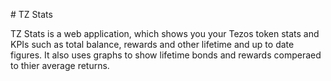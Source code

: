 
# TZ Stats

TZ Stats is a web application, which shows you your Tezos token stats and KPIs such as total balance, rewards and other lifetime and up to date figures.
It also uses graphs to show lifetime bonds and rewards comperaed to thier average returns.
